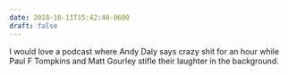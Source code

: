 ```yaml
---
date: 2018-10-11T15:42:40-0600
draft: false
---
```




I would love a podcast where Andy Daly says crazy shit for an hour while Paul F Tompkins and Matt Gourley stifle their laughter in the background.



